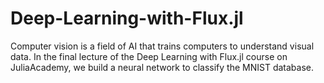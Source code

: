 # Deep-Learning-with-Flux.jl

Computer vision is a field of AI that trains computers to understand visual data. In the final lecture of the Deep Learning with Flux.jl course on JuliaAcademy, we build a neural network to classify the MNIST database.
